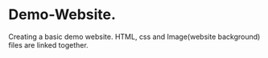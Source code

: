 # Demo-Website.
Creating a basic demo website.
HTML, css and Image(website background) files are linked together.
